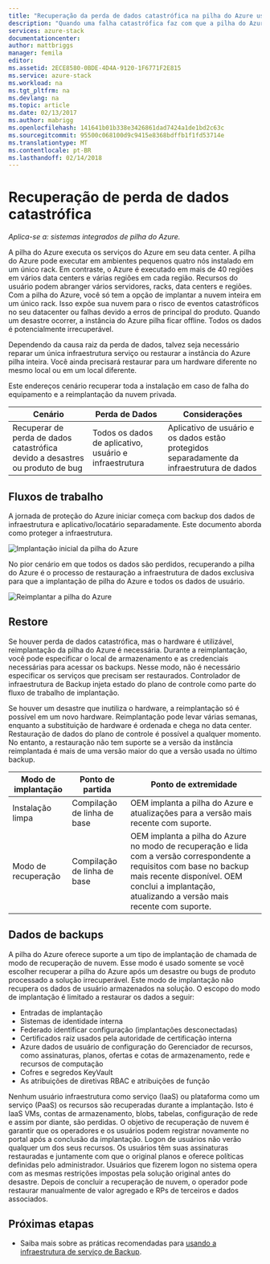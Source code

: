 ```yaml
---
title: "Recuperação da perda de dados catastrófica na pilha do Azure usando o serviço de Backup de infraestrutura de | Microsoft Docs"
description: "Quando uma falha catastrófica faz com que a pilha do Azure falha, você pode restaurar sua infraestrutura de dados quando restabelecer a implantação de pilha do Azure."
services: azure-stack
documentationcenter: 
author: mattbriggs
manager: femila
editor: 
ms.assetid: 2ECE8580-0BDE-4D4A-9120-1F6771F2E815
ms.service: azure-stack
ms.workload: na
ms.tgt_pltfrm: na
ms.devlang: na
ms.topic: article
ms.date: 02/13/2017
ms.author: mabrigg
ms.openlocfilehash: 141641b01b338e3426861dad7424a1de1bd2c63c
ms.sourcegitcommit: 95500c068100d9c9415e8368bdffb1f1fd53714e
ms.translationtype: MT
ms.contentlocale: pt-BR
ms.lasthandoff: 02/14/2018
---
```

# <a name="recover-from-catastrophic-data-loss"></a>Recuperação de perda de dados catastrófica

*Aplica-se a: sistemas integrados de pilha do Azure.*

A pilha do Azure executa os serviços do Azure em seu data center. A pilha do Azure pode executar em ambientes pequenos quatro nós instalado em um único rack. Em contraste, o Azure é executado em mais de 40 regiões em vários data centers e várias regiões em cada região. Recursos do usuário podem abranger vários servidores, racks, data centers e regiões. Com a pilha do Azure, você só tem a opção de implantar a nuvem inteira em um único rack. Isso expõe sua nuvem para o risco de eventos catastróficos no seu datacenter ou falhas devido a erros de principal do produto. Quando um desastre ocorrer, a instância do Azure pilha ficar offline. Todos os dados é potencialmente irrecuperável.

Dependendo da causa raiz da perda de dados, talvez seja necessário reparar um única infraestrutura serviço ou restaurar a instância do Azure pilha inteira. Você ainda precisará restaurar para um hardware diferente no mesmo local ou em um local diferente.

Este endereços cenário recuperar toda a instalação em caso de falha do equipamento e a reimplantação da nuvem privada.

| Cenário                                                           | Perda de Dados                            | Considerações                                                             |
|--------------------------------------------------------------------|--------------------------------------|----------------------------------------------------------------------------|
| Recuperar de perda de dados catastrófica devido a desastres ou produto de bug | Todos os dados de aplicativo, usuário e infraestrutura | Aplicativo de usuário e os dados estão protegidos separadamente da infraestrutura de dados |

## <a name="workflows"></a>Fluxos de trabalho

A jornada de proteção do Azure iniciar começa com backup dos dados de infraestrutura e aplicativo/locatário separadamente. Este documento aborda como proteger a infraestrutura. 

![Implantação inicial da pilha do Azure](media\azure-stack-backup\azure-stack-backup-workflow1.png)

No pior cenário em que todos os dados são perdidos, recuperando a pilha do Azure é o processo de restauração a infraestrutura de dados exclusiva para que a implantação de pilha do Azure e todos os dados de usuário. 

![Reimplantar a pilha do Azure](media\azure-stack-backup\azure-stack-backup-workflow2.png)

## <a name="restore"></a>Restore

Se houver perda de dados catastrófica, mas o hardware é utilizável, reimplantação da pilha do Azure é necessária. Durante a reimplantação, você pode especificar o local de armazenamento e as credenciais necessárias para acessar os backups. Nesse modo, não é necessário especificar os serviços que precisam ser restaurados. Controlador de infraestrutura de Backup injeta estado do plano de controle como parte do fluxo de trabalho de implantação.

Se houver um desastre que inutiliza o hardware, a reimplantação só é possível em um novo hardware. Reimplantação pode levar várias semanas, enquanto a substituição de hardware é ordenada e chega no data center. Restauração de dados do plano de controle é possível a qualquer momento. No entanto, a restauração não tem suporte se a versão da instância reimplantada é mais de uma versão maior do que a versão usada no último backup. 

| Modo de implantação | Ponto de partida | Ponto de extremidade                                                                                                                                                                                                     |
|-----------------|----------------|---------------------------------------------------------------------------------------------------------------------------------------------------------------------------------------------------------------|
| Instalação limpa   | Compilação de linha de base | OEM implanta a pilha do Azure e atualizações para a versão mais recente com suporte.                                                                                                                                          |
| Modo de recuperação   | Compilação de linha de base | OEM implanta a pilha do Azure no modo de recuperação e lida com a versão correspondente a requisitos com base no backup mais recente disponível. OEM conclui a implantação, atualizando a versão mais recente com suporte. |

## <a name="data-in-backups"></a>Dados de backups

A pilha do Azure oferece suporte a um tipo de implantação de chamada de modo de recuperação de nuvem. Esse modo é usado somente se você escolher recuperar a pilha do Azure após um desastre ou bugs de produto processado a solução irrecuperável. Este modo de implantação não recupera os dados de usuário armazenados na solução. O escopo do modo de implantação é limitado a restaurar os dados a seguir:

 - Entradas de implantação
 - Sistemas de identidade interna
 - Federado identificar configuração (implantações desconectadas)
 - Certificados raiz usados pela autoridade de certificação interna
 - Azure dados de usuário de configuração do Gerenciador de recursos, como assinaturas, planos, ofertas e cotas de armazenamento, rede e recursos de computação
 - Cofres e segredos KeyVault
 - As atribuições de diretivas RBAC e atribuições de função 

Nenhum usuário infraestrutura como serviço (IaaS) ou plataforma como um serviço (PaaS) os recursos são recuperadas durante a implantação. Isto é IaaS VMs, contas de armazenamento, blobs, tabelas, configuração de rede e assim por diante, são perdidas. O objetivo de recuperação de nuvem é garantir que os operadores e os usuários podem registrar novamente no portal após a conclusão da implantação. Logon de usuários não verão qualquer um dos seus recursos. Os usuários têm suas assinaturas restauradas e juntamente com que o original planos e oferece políticas definidas pelo administrador. Usuários que fizerem logon no sistema opera com as mesmas restrições impostas pela solução original antes do desastre. Depois de concluir a recuperação de nuvem, o operador pode restaurar manualmente de valor agregado e RPs de terceiros e dados associados.

## <a name="next-steps"></a>Próximas etapas

 - Saiba mais sobre as práticas recomendadas para [usando a infraestrutura de serviço de Backup](azure-stack-backup-best-practices.md).
